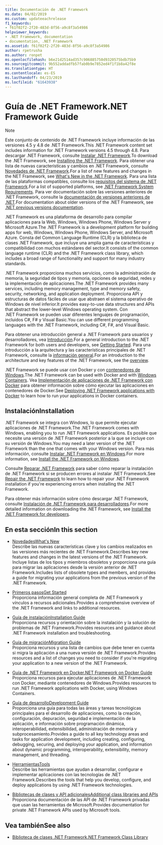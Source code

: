 ```yaml
---
title: Documentación de .NET Framework
ms.date: 04/02/2019
ms.custom: updateeachrelease
f1_keywords:
- f61f02f2-2f20-483d-8f56-a9c8f3a54986
helpviewer_keywords:
- .NET Framework, documentation
- documentation, .NET Framework
ms.assetid: f61f02f2-2f20-483d-8f56-a9c8f3a54986
author: rpetrusha
ms.author: ronpet
ms.openlocfilehash: b6e21d2514ad357c906885750d9320575bdb75b9
ms.sourcegitcommit: 9b552addadfb57fab0b9e7852ed4f1f1b8a42f8e
ms.translationtype: HT
ms.contentlocale: es-ES
ms.lasthandoff: 04/23/2019
ms.locfileid: "61643938"
---
```

# <a name="net-framework-guide"></a><span data-ttu-id="06341-102">Guía de .NET Framework</span><span class="sxs-lookup"><span data-stu-id="06341-102">.NET Framework Guide</span></span>

> [!NOTE]
> <span data-ttu-id="06341-103">Este conjunto de contenido de .NET Framework incluye información de las versiones 4.5 y 4.8 de .NET Framework.</span><span class="sxs-lookup"><span data-stu-id="06341-103">This .NET Framework content set includes information for .NET Framework versions 4.5 through 4.8.</span></span> <span data-ttu-id="06341-104">Para descargar .NET Framework, consulte [Instalar .NET Framework](./install/guide-for-developers.md).</span><span class="sxs-lookup"><span data-stu-id="06341-104">To download the .NET Framework, see [Installing the .NET Framework](./install/guide-for-developers.md).</span></span> <span data-ttu-id="06341-105">Para obtener una lista de nuevas características y cambios en .NET Framework, consulte [Novedades de .NET Framework](./whats-new/index.md).</span><span class="sxs-lookup"><span data-stu-id="06341-105">For a list of new features and changes in the NET Framework, see [What's New in the .NET Framework](./whats-new/index.md).</span></span> <span data-ttu-id="06341-106">Para una lista de las plataformas compatibles, consulte los [requisitos del sistema de .NET Framework](./get-started/system-requirements.md).</span><span class="sxs-lookup"><span data-stu-id="06341-106">For a list of supported platforms, see [.NET Framework System Requirements](./get-started/system-requirements.md).</span></span> <span data-ttu-id="06341-107">Para ver documentación sobre las versiones anteriores de .NET Framework, consulte la [documentación de versiones anteriores de .NET](https://docs.microsoft.com/previous-versions/dotnet/).</span><span class="sxs-lookup"><span data-stu-id="06341-107">For documentation about older versions of the .NET Framework, see [.NET previous versions documentation](https://docs.microsoft.com/previous-versions/dotnet/).</span></span>

<span data-ttu-id="06341-108">.NET Framework es una plataforma de desarrollo para compilar aplicaciones para la Web, Windows, Windows Phone, Windows Server y Microsoft Azure.</span><span class="sxs-lookup"><span data-stu-id="06341-108">The .NET Framework is a development platform for building apps for web, Windows, Windows Phone, Windows Server, and Microsoft Azure.</span></span> <span data-ttu-id="06341-109">Consta del Common Language Runtime (CLR) y la biblioteca de clases .NET Framework, que incluye una amplia gama de características y compatibilidad con muchos estándares del sector.</span><span class="sxs-lookup"><span data-stu-id="06341-109">It consists of the common language runtime (CLR) and the .NET Framework class library, which includes a broad range of functionality and support for many industry standards.</span></span>

<span data-ttu-id="06341-110">.NET Framework proporciona muchos servicios, como la administración de memoria, la seguridad de tipos y memoria, opciones de seguridad, redes y la implementación de aplicaciones.</span><span class="sxs-lookup"><span data-stu-id="06341-110">The .NET Framework provides many services, including memory management, type and memory safety, security, networking, and application deployment.</span></span> <span data-ttu-id="06341-111">Proporciona API y estructuras de datos fáciles de usar que abstraen el sistema operativo de Windows de nivel inferior.</span><span class="sxs-lookup"><span data-stu-id="06341-111">It provides easy-to-use data structures and APIs that abstract the lower-level Windows operating system.</span></span> <span data-ttu-id="06341-112">Con .NET Framework se pueden usar diferentes lenguajes de programación, incluidos C#, F# y Visual Basic.</span><span class="sxs-lookup"><span data-stu-id="06341-112">You can use different programming languages with the .NET Framework, including C#, F#, and Visual Basic.</span></span>

<span data-ttu-id="06341-113">Para obtener una introducción general a .NET Framework para usuarios y desarrolladores, vea [Introducción](./get-started/index.md).</span><span class="sxs-lookup"><span data-stu-id="06341-113">For a general introduction to the .NET Framework for both users and developers, see [Getting Started](./get-started/index.md).</span></span> <span data-ttu-id="06341-114">Para una introducción a la arquitectura y las características principales de .NET Framework, consulte la [información general](./get-started/overview.md).</span><span class="sxs-lookup"><span data-stu-id="06341-114">For an introduction to the architecture and key features of the .NET Framework, see the [overview](./get-started/overview.md).</span></span>

<span data-ttu-id="06341-115">.NET Framework se puede usar con Docker y con [contenedores de Windows](/virtualization/windowscontainers/about/).</span><span class="sxs-lookup"><span data-stu-id="06341-115">The .NET Framework can be used with Docker and with [Windows Containers](/virtualization/windowscontainers/about/).</span></span> <span data-ttu-id="06341-116">Vea [Implementación de aplicaciones de .NET Framework con Docker](./docker/index.md) para obtener información sobre cómo ejecutar las aplicaciones en contenedores de Docker.</span><span class="sxs-lookup"><span data-stu-id="06341-116">See [Deploying .NET Framework applications with Docker](./docker/index.md) to learn how to run your applications in Docker containers.</span></span>

## <a name="installation"></a><span data-ttu-id="06341-117">Instalación</span><span class="sxs-lookup"><span data-stu-id="06341-117">Installation</span></span>

<span data-ttu-id="06341-118">.NET Framework se integra con Windows, lo que permite ejecutar aplicaciones de .NET Framework.</span><span class="sxs-lookup"><span data-stu-id="06341-118">The .NET Framework comes with Windows, enabling you to run .NET Framework applications.</span></span> <span data-ttu-id="06341-119">Es posible que necesite una versión de .NET Framework posterior a la que se incluye con su versión de Windows.</span><span class="sxs-lookup"><span data-stu-id="06341-119">You may need a later version of the .NET Framework than the one that comes with your Windows version.</span></span> <span data-ttu-id="06341-120">Para más información, consulte [Instalar .NET Framework en Windows](./install/index.md).</span><span class="sxs-lookup"><span data-stu-id="06341-120">For more information, see [Install the .NET Framework on Windows](./install/index.md).</span></span>

<span data-ttu-id="06341-121">Consulte [Reparar .NET Framework](./install/repair.md) para saber cómo reparar la instalación de .NET Framework si se producen errores al instalar .NET Framework.</span><span class="sxs-lookup"><span data-stu-id="06341-121">See [Repair the .NET Framework](./install/repair.md) to learn how to repair your .NET Framework installation if you're experiencing errors when installing the .NET Framework.</span></span>

<span data-ttu-id="06341-122">Para obtener más información sobre cómo descargar .NET Framework, consulte [Instalación de .NET Framework para desarrolladores](./install/guide-for-developers.md).</span><span class="sxs-lookup"><span data-stu-id="06341-122">For more detailed information on downloading the .NET Framework, see [Install the .NET Framework for developers](./install/guide-for-developers.md).</span></span>

## <a name="in-this-section"></a><span data-ttu-id="06341-123">En esta sección</span><span class="sxs-lookup"><span data-stu-id="06341-123">In this section</span></span>

* [<span data-ttu-id="06341-124">Novedades</span><span class="sxs-lookup"><span data-stu-id="06341-124">What's New</span></span>](./whats-new/index.md)  
<span data-ttu-id="06341-125">Describe las nuevas características clave y los cambios realizados en las versiones más recientes de .NET Framework.</span><span class="sxs-lookup"><span data-stu-id="06341-125">Describes key new features and changes in the latest versions of the .NET Framework.</span></span> <span data-ttu-id="06341-126">Incluye listas de los tipos y miembros obsoletos y proporciona una guía para migrar las aplicaciones desde la versión anterior de .NET Framework.</span><span class="sxs-lookup"><span data-stu-id="06341-126">Includes lists of obsolete types and members, and provides a guide for migrating your applications from the previous version of the .NET Framework.</span></span>

* [<span data-ttu-id="06341-127">Primeros pasos</span><span class="sxs-lookup"><span data-stu-id="06341-127">Get Started</span></span>](./get-started/index.md)  
<span data-ttu-id="06341-128">Proporciona información general completa de .NET Framework y vínculos a recursos adicionales.</span><span class="sxs-lookup"><span data-stu-id="06341-128">Provides a comprehensive overview of the .NET Framework and links to additional resources.</span></span>

* [<span data-ttu-id="06341-129">Guía de instalación</span><span class="sxs-lookup"><span data-stu-id="06341-129">Installation Guide</span></span>](./install/index.md)  
<span data-ttu-id="06341-130">Proporciona recursos y orientación sobre la instalación y la solución de problemas de .NET Framework.</span><span class="sxs-lookup"><span data-stu-id="06341-130">Provides resources and guidance about .NET Framework installation and troubleshooting.</span></span>

* [<span data-ttu-id="06341-131">Guía de migración</span><span class="sxs-lookup"><span data-stu-id="06341-131">Migration Guide</span></span>](./migration-guide/index.md)  
<span data-ttu-id="06341-132">Proporciona recursos y una lista de cambios que debe tener en cuenta si migra la aplicación a una nueva versión de .NET Framework.</span><span class="sxs-lookup"><span data-stu-id="06341-132">Provides resources and a list of changes you need to consider if you're migrating your application to a new version of the .NET Framework.</span></span>

* [<span data-ttu-id="06341-133">Guía de .NET Framework en Docker</span><span class="sxs-lookup"><span data-stu-id="06341-133">.NET Framework on Docker Guide</span></span>](./docker/index.md)  
<span data-ttu-id="06341-134">Proporciona recursos para ejecutar aplicaciones de .NET Framework con Docker, mediante contenedores de Windows.</span><span class="sxs-lookup"><span data-stu-id="06341-134">Provides resources to run .NET Framework applications with Docker, using Windows Containers.</span></span>

* [<span data-ttu-id="06341-135">Guía de desarrollo</span><span class="sxs-lookup"><span data-stu-id="06341-135">Development Guide</span></span>](./development-guide.md)  
<span data-ttu-id="06341-136">Proporciona una guía para todas las áreas y tareas tecnológicas principales para el desarrollo de aplicaciones, como la creación, configuración, depuración, seguridad e implementación de la aplicación, e información sobre programación dinámica, interoperabilidad, extensibilidad, administración de memoria y subprocesamiento.</span><span class="sxs-lookup"><span data-stu-id="06341-136">Provides a guide to all key technology areas and tasks for application development, including creating, configuring, debugging, securing, and deploying your application, and information about dynamic programming, interoperability, extensibility, memory management, and threading.</span></span>

* [<span data-ttu-id="06341-137">Herramientas</span><span class="sxs-lookup"><span data-stu-id="06341-137">Tools</span></span>](./tools/index.md)  
<span data-ttu-id="06341-138">Describe las herramientas que ayudan a desarrollar, configurar e implementar aplicaciones con las tecnologías de .NET Framework.</span><span class="sxs-lookup"><span data-stu-id="06341-138">Describes the tools that help you develop, configure, and deploy applications by using .NET Framework technologies.</span></span>

* [<span data-ttu-id="06341-139">Bibliotecas de clases y API adicionales</span><span class="sxs-lookup"><span data-stu-id="06341-139">Additional class libraries and APIs</span></span>](./additional-apis/index.md)  
<span data-ttu-id="06341-140">Proporciona documentación de las API de .NET Framework privadas que usan las herramientas de Microsoft.</span><span class="sxs-lookup"><span data-stu-id="06341-140">Provides documentation for private .NET Framework APIs used by Microsoft tools.</span></span>

## <a name="see-also"></a><span data-ttu-id="06341-141">Vea también</span><span class="sxs-lookup"><span data-stu-id="06341-141">See also</span></span>

* [<span data-ttu-id="06341-142">Biblioteca de clases .NET Framework</span><span class="sxs-lookup"><span data-stu-id="06341-142">.NET Framework Class Library</span></span>](/dotnet/api/?view=netframework-4.8)
